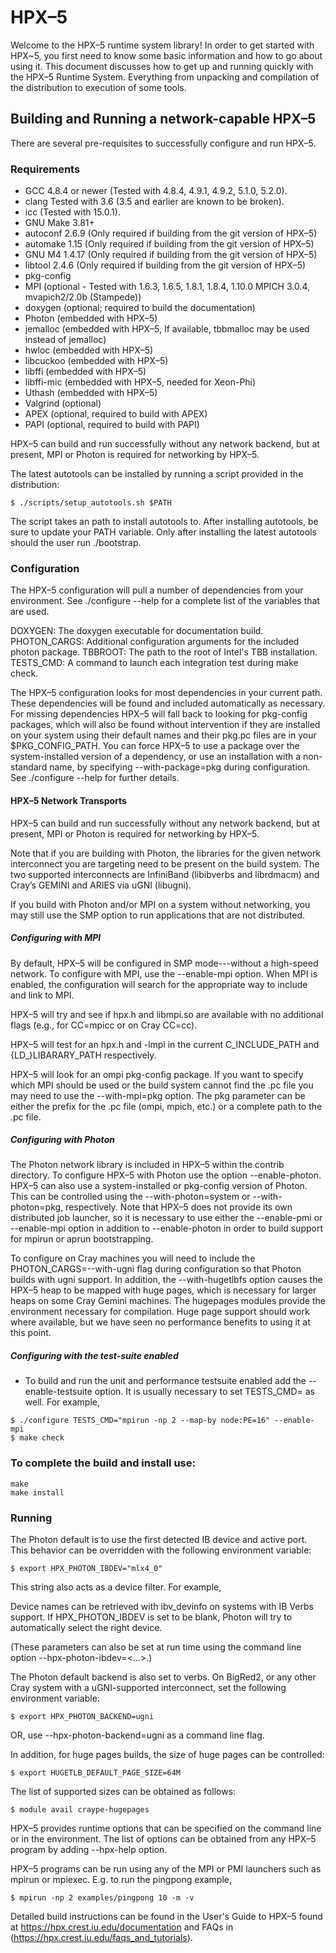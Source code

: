 # HPX–5

Welcome to the HPX–5 runtime system library! In order to get started with 
HPX~5, you first need to know some basic information and how to go about using 
it. This document discusses how to get up and running quickly with the HPX–5 
Runtime System. Everything from unpacking and compilation of the distribution to
 execution of some tools.

## Building and Running a network-capable HPX–5

There are several pre-requisites to successfully configure and run HPX–5.

### Requirements

* GCC 4.8.4 or newer (Tested with 4.8.4, 4.9.1, 4.9.2, 5.1.0, 5.2.0).
* clang Tested with 3.6 (3.5 and earlier are known to be broken).
* icc (Tested with 15.0.1).
* GNU Make 3.81+    
* autoconf 2.6.9     (Only required if building from the git version of HPX–5)
* automake 1.15      (Only required if building from the git version of HPX–5)
* GNU M4 1.4.17      (Only required if building from the git version of HPX–5)
* libtool 2.4.6      (Only required if building from the git version of HPX–5)
* pkg-config         
* MPI                (optional - Tested with 1.6.3, 1.6.5, 1.8.1, 1.8.4, 1.10.0 
                                 MPICH 3.0.4, mvapich2/2.0b (Stampede))
* doxygen            (optional; required to build the documentation)
* Photon             (embedded with HPX–5)
* jemalloc           (embedded with HPX–5, If available, tbbmalloc may be used 
                      instead of jemalloc)
* hwloc              (embedded with HPX–5)
* libcuckoo          (embedded with HPX–5)
* libffi             (embedded with HPX–5)
* libffi-mic         (embedded with HPX–5, needed for Xeon-Phi)
* Uthash             (embedded with HPX–5)
* Valgrind           (optional)
* APEX               (optional, required to build with APEX)
* PAPI               (optional, required to build with PAPI)

HPX–5 can build and run successfully without any network backend, but at
 present, MPI or Photon is required for networking by HPX–5. 

The latest autotools can be installed by running a script provided in the 
distribution:
 
```
$ ./scripts/setup_autotools.sh $PATH
``` 
The script takes an path to install autotools to. After 
installing autotools, be sure to update your PATH variable. Only after 
installing the latest autotools should the user run ./bootstrap.

### Configuration

The HPX–5 configuration will pull a number of dependencies from your 
environment. See ./configure --help for a complete list of the variables that 
are used.

DOXYGEN:	The doxygen executable for documentation build.
PHOTON_CARGS:	Additional configuration arguments for the included photon 
                package.
TBBROOT:	The path to the root of Intel's TBB installation.
TESTS_CMD:	A command to launch each integration test during make check.

The HPX–5 configuration looks for most dependencies in your current path. 
These dependencies will be found and included automatically as necessary. 
For missing dependencies HPX–5 will fall back to looking for pkg-config 
packages, which will also be found without intervention if they are 
installed on your system using their default names and their pkg.pc files 
are in your $PKG_CONFIG_PATH. You can force HPX–5 to use a package over the 
system-installed version of a dependency, or use an installation with a 
non-standard name, by specifying --with-package=pkg during configuration. 
See ./configure --help for further details.

#### HPX–5 Network Transports

HPX–5 can build and run successfully without any network backend, but at 
present, MPI or Photon is required for networking by HPX–5.

Note that if you are building with Photon, the libraries for the given network 
interconnect you are targeting need to be present on the build system. The two 
supported interconnects are InfiniBand (libibverbs and librdmacm) and Cray’s 
GEMINI and ARIES via uGNI (libugni).

If you build with Photon and/or MPI on a system without networking, you may 
still use the SMP option to run applications that are not distributed.

##### Configuring with MPI

By default, HPX–5 will be configured in SMP mode---without a high-speed network. 
To configure with MPI, use the --enable-mpi option. When MPI is enabled, the 
configuration will search for the appropriate way to include and link to MPI.

HPX–5 will try and see if hpx.h and libmpi.so are available with no additional 
flags (e.g., for CC=mpicc or on Cray CC=cc).

HPX–5 will test for an hpx.h and -lmpi in the current C_INCLUDE_PATH and 
{LD_}LIBARARY_PATH respectively.

HPX–5 will look for an ompi pkg-config package.
If you want to specify which MPI should be used or the build system cannot 
find the .pc file you may need to use the --with-mpi=pkg option. The pkg 
parameter can be either the prefix for the .pc file (ompi, mpich, etc.) or a 
complete path to the .pc file.

##### Configuring with Photon

The Photon network library is included in HPX–5 within the contrib directory. 
To configure HPX–5 with Photon use the option --enable-photon. HPX–5 can also 
use a system-installed or pkg-config version of Photon. This can be controlled 
using the --with-photon=system or --with-photon=pkg, respectively. Note that 
HPX–5 does not provide its own distributed job launcher, so it is necessary 
to use either the --enable-pmi or --enable-mpi option in addition to 
--enable-photon in order to build support for mpirun or aprun bootstrapping.

To configure on Cray machines you will need to include the  
PHOTON_CARGS=--with-ugni flag during configuration so that Photon builds with 
ugni support. In addition, the --with-hugetlbfs option causes the HPX–5 heap 
to be mapped with huge pages, which is necessary for larger heaps on some 
Cray Gemini machines. The hugepages modules provide the environment necessary 
for compilation. Huge page support should work where available, but we have 
seen no performance benefits to using it at this point.

##### Configuring with the test-suite enabled

* To build and run the unit and performance testsuite enabled add the 
--enable-testsuite option. It is usually necessary to set TESTS_CMD=<command> 
as well. For example,

```
$ ./configure TESTS_CMD="mpirun -np 2 --map-by node:PE=16" --enable-mpi
$ make check
```
### To complete the build and install use:

```
make
make install
```

### Running

The Photon default is to use the first detected IB device and active port. This
 behavior can be overridden with the following environment variable:

```
$ export HPX_PHOTON_IBDEV="mlx4_0"
```

This string also acts as a device filter. For example,

Device names can be retrieved with ibv_devinfo on systems with IB Verbs support. 
If HPX_PHOTON_IBDEV is set to be blank, Photon will try to automatically select
 the right device.

(These parameters can also be set at run time using the command line option 
--hpx-photon-ibdev=<...>.)

The Photon default backend is also set to verbs. On BigRed2, or any other Cray
 system with a uGNI-supported interconnect, set the following environment 
variable:

```
$ export HPX_PHOTON_BACKEND=ugni
```

OR, use --hpx-photon-backend=ugni as a command line flag.

In addition, for huge pages builds, the size of huge pages can be controlled:

```
$ export HUGETLB_DEFAULT_PAGE_SIZE=64M
```

The list of supported sizes can be obtained as follows:

```
$ module avail craype-hugepages
```

HPX–5 provides runtime options that can be specified on the command line or in
 the environment. The list of options can be obtained from any HPX–5 program by 
adding --hpx-help option.

HPX–5 programs can be run using any of the MPI or PMI launchers such as mpirun 
or mpiexec.
E.g. to run the pingpong example,

```
$ mpirun -np 2 examples/pingpong 10 -m -v
```

Detailed build instructions can be found in the User's Guide to HPX–5 found at https://hpx.crest.iu.edu/documentation and FAQs in 
(https://hpx.crest.iu.edu/faqs_and_tutorials).
